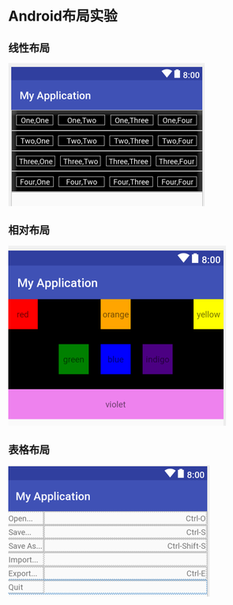 # Android布局实验
## 线性布局
![线性布局](https://github.com/WXxxxxan/AndroidProjects/blob/master/MyAndroidApplication/pic/linearlayout.png)
## 相对布局
![相对布局](https://github.com/WXxxxxan/AndroidProjects/blob/master/MyAndroidApplication/pic/relativelayout.png)
## 表格布局
![表格布局](https://github.com/WXxxxxan/AndroidProjects/blob/master/MyAndroidApplication/pic/tablelayout.png)
